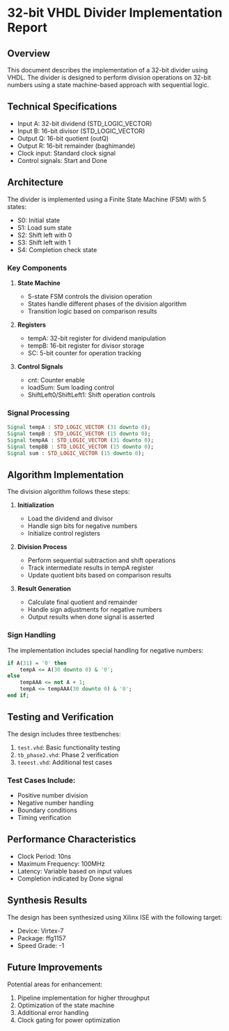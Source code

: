# 32-bit VHDL Divider Implementation Report

## Overview

This document describes the implementation of a 32-bit divider using VHDL. The divider is designed to perform division operations on 32-bit numbers using a state machine-based approach with sequential logic.

## Technical Specifications

- Input A: 32-bit dividend (STD_LOGIC_VECTOR)
- Input B: 16-bit divisor (STD_LOGIC_VECTOR)
- Output Q: 16-bit quotient (outQ)
- Output R: 16-bit remainder (baghimande)
- Clock input: Standard clock signal
- Control signals: Start and Done

## Architecture

The divider is implemented using a Finite State Machine (FSM) with 5 states:
- S0: Initial state
- S1: Load sum state
- S2: Shift left with 0
- S3: Shift left with 1
- S4: Completion check state

### Key Components

1. **State Machine**
   - 5-state FSM controls the division operation
   - States handle different phases of the division algorithm
   - Transition logic based on comparison results

2. **Registers**
   - tempA: 32-bit register for dividend manipulation
   - tempB: 16-bit register for divisor storage
   - SC: 5-bit counter for operation tracking

3. **Control Signals**
   - cnt: Counter enable
   - loadSum: Sum loading control
   - ShiftLeft0/ShiftLeft1: Shift operation controls

### Signal Processing

```vhdl
Signal tempA : STD_LOGIC_VECTOR (31 downto 0);
Signal tempB : STD_LOGIC_VECTOR (15 downto 0);
Signal tempAA : STD_LOGIC_VECTOR (31 downto 0);
Signal tempBB : STD_LOGIC_VECTOR (15 downto 0);
Signal sum : STD_LOGIC_VECTOR (15 downto 0);
```

## Algorithm Implementation

The division algorithm follows these steps:

1. **Initialization**
   - Load the dividend and divisor
   - Handle sign bits for negative numbers
   - Initialize control registers

2. **Division Process**
   - Perform sequential subtraction and shift operations
   - Track intermediate results in tempA register
   - Update quotient bits based on comparison results

3. **Result Generation**
   - Calculate final quotient and remainder
   - Handle sign adjustments for negative numbers
   - Output results when done signal is asserted

### Sign Handling

The implementation includes special handling for negative numbers:
```vhdl
if A(31) = '0' then
    tempA <= A(30 downto 0) & '0';
else
    tempAAA <= not A + 1;
    tempA <= tempAAA(30 downto 0) & '0';
end if;
```

## Testing and Verification

The design includes three testbenches:
1. `test.vhd`: Basic functionality testing
2. `tb_phase2.vhd`: Phase 2 verification
3. `teeest.vhd`: Additional test cases

### Test Cases Include:
- Positive number division
- Negative number handling
- Boundary conditions
- Timing verification

## Performance Characteristics

- Clock Period: 10ns
- Maximum Frequency: 100MHz
- Latency: Variable based on input values
- Completion indicated by Done signal

## Synthesis Results

The design has been synthesized using Xilinx ISE with the following target:
- Device: Virtex-7
- Package: ffg1157
- Speed Grade: -1

## Future Improvements

Potential areas for enhancement:
1. Pipeline implementation for higher throughput
2. Optimization of the state machine
3. Additional error handling
4. Clock gating for power optimization

